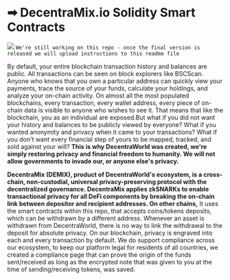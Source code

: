 # ➡ DecentraMix.io Solidity Smart Contracts
![](https://github.com/DecentraWorldDEWO/Documentation/blob/gitbook/.gitbook/assets/fight.png)
`We're still working on this repo - once the final version is released we will upload instructions to this readme file`

By default, your entire blockchain transaction history and balances are public. All transactions can be seen on block explorers like BSCScan. Anyone who knows that you own a particular address can quickly view your payments, trace the source of your funds, calculate your holdings, and analyze your on-chain activity. On almost all the most populated blockchains, every transaction, every wallet address, every piece of on-chain data is visible to anyone who wishes to see it. That means that like the blockchain, you as an individual are exposed.But what if you did not want your history and balances to be publicly viewed by everyone? What if you wanted anonymity and privacy when it came to your transactions? What if you don't want every financial step of yours to be mapped, tracked, and sold against your will? **This is why DecentraWorld was created, we're simply restoring privacy and financial freedom to humanity. We will not allow governments to invade our, or anyone else's privacy.**&#x20;

 **DecentraMix (DEMIX), product of DecentraWorld's ecosystem, is a cross-chain, non-custodial, universal privacy-preserving protocol with the decentralized governance. DecentraMix applies zkSNARKs to enable transactional privacy for all DeFi components by breaking the on-chain link between depositor and recipient addresses. On other chains,** It uses the smart contracts within this repo, that accepts coins/tokens deposits, which can be withdrawn by a different address. Whenever an asset is withdrawn from DecentraWorld, there is no way to link the withdrawal to the deposit for absolute privacy. On our blockchain, privacy is engraved into each and every transaction by default. We do support compliance across our ecosystem, to keep our platform legal for residents of all countries, we created a compliance page that can prove the origin of the funds sent/received as long as the encrypted note that was given to you at the time of sending/receiving tokens, was saved.&#x20;

